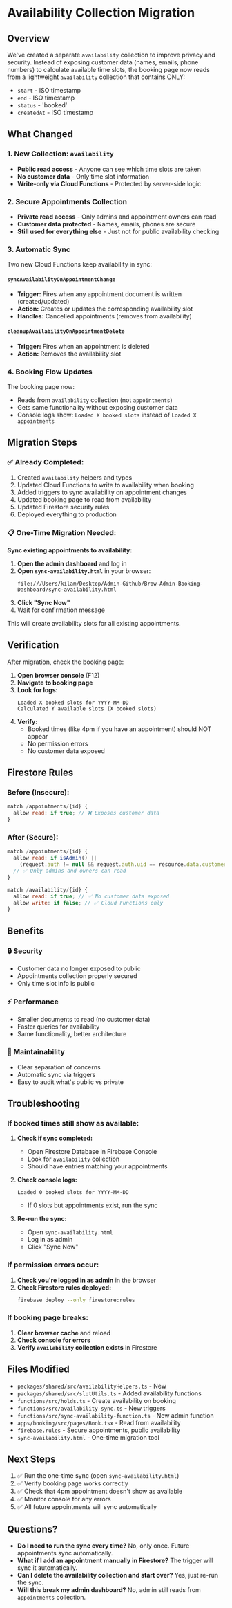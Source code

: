 # Availability Collection Migration

## Overview

We've created a separate `availability` collection to improve privacy and security. Instead of exposing customer data (names, emails, phone numbers) to calculate available time slots, the booking page now reads from a lightweight `availability` collection that contains ONLY:

- `start` - ISO timestamp
- `end` - ISO timestamp  
- `status` - 'booked'
- `createdAt` - ISO timestamp

## What Changed

### 1. New Collection: `availability`
- **Public read access** - Anyone can see which time slots are taken
- **No customer data** - Only time slot information
- **Write-only via Cloud Functions** - Protected by server-side logic

### 2. Secure Appointments Collection
- **Private read access** - Only admins and appointment owners can read
- **Customer data protected** - Names, emails, phones are secure
- **Still used for everything else** - Just not for public availability checking

### 3. Automatic Sync
Two new Cloud Functions keep availability in sync:

#### `syncAvailabilityOnAppointmentChange`
- **Trigger:** Fires when any appointment document is written (created/updated)
- **Action:** Creates or updates the corresponding availability slot
- **Handles:** Cancelled appointments (removes from availability)

#### `cleanupAvailabilityOnAppointmentDelete`
- **Trigger:** Fires when an appointment is deleted
- **Action:** Removes the availability slot

### 4. Booking Flow Updates
The booking page now:
- Reads from `availability` collection (not `appointments`)
- Gets same functionality without exposing customer data
- Console logs show: `Loaded X booked slots` instead of `Loaded X appointments`

## Migration Steps

### ✅ Already Completed:
1. Created `availability` helpers and types
2. Updated Cloud Functions to write to availability when booking
3. Added triggers to sync availability on appointment changes
4. Updated booking page to read from availability
5. Updated Firestore security rules
6. Deployed everything to production

### 📋 One-Time Migration Needed:

**Sync existing appointments to availability:**

1. **Open the admin dashboard** and log in
2. **Open `sync-availability.html`** in your browser:
   ```
   file:///Users/kilam/Desktop/Admin-Github/Brow-Admin-Booking-Dashboard/sync-availability.html
   ```
3. **Click "Sync Now"**
4. Wait for confirmation message

This will create availability slots for all existing appointments.

## Verification

After migration, check the booking page:

1. **Open browser console** (F12)
2. **Navigate to booking page**
3. **Look for logs:**
   ```
   Loaded X booked slots for YYYY-MM-DD
   Calculated Y available slots (X booked slots)
   ```
4. **Verify:**
   - Booked times (like 4pm if you have an appointment) should NOT appear
   - No permission errors
   - No customer data exposed

## Firestore Rules

### Before (Insecure):
```javascript
match /appointments/{id} {
  allow read: if true; // ❌ Exposes customer data
}
```

### After (Secure):
```javascript
match /appointments/{id} {
  allow read: if isAdmin() || 
    (request.auth != null && request.auth.uid == resource.data.customerId);
  // ✅ Only admins and owners can read
}

match /availability/{id} {
  allow read: if true; // ✅ No customer data exposed
  allow write: if false; // ✅ Cloud Functions only
}
```

## Benefits

### 🔒 Security
- Customer data no longer exposed to public
- Appointments collection properly secured
- Only time slot info is public

### ⚡ Performance
- Smaller documents to read (no customer data)
- Faster queries for availability
- Same functionality, better architecture

### 🎯 Maintainability
- Clear separation of concerns
- Automatic sync via triggers
- Easy to audit what's public vs private

## Troubleshooting

### If booked times still show as available:

1. **Check if sync completed:**
   - Open Firestore Database in Firebase Console
   - Look for `availability` collection
   - Should have entries matching your appointments

2. **Check console logs:**
   ```
   Loaded 0 booked slots for YYYY-MM-DD
   ```
   - If 0 slots but appointments exist, run the sync

3. **Re-run the sync:**
   - Open `sync-availability.html`
   - Log in as admin
   - Click "Sync Now"

### If permission errors occur:

1. **Check you're logged in as admin** in the browser
2. **Check Firestore rules deployed:**
   ```bash
   firebase deploy --only firestore:rules
   ```

### If booking page breaks:

1. **Clear browser cache** and reload
2. **Check console for errors**
3. **Verify `availability` collection exists** in Firestore

## Files Modified

- `packages/shared/src/availabilityHelpers.ts` - New
- `packages/shared/src/slotUtils.ts` - Added availability functions
- `functions/src/holds.ts` - Create availability on booking
- `functions/src/availability-sync.ts` - New triggers
- `functions/src/sync-availability-function.ts` - New admin function
- `apps/booking/src/pages/Book.tsx` - Read from availability
- `firebase.rules` - Secure appointments, public availability
- `sync-availability.html` - One-time migration tool

## Next Steps

1. ✅ Run the one-time sync (open `sync-availability.html`)
2. ✅ Verify booking page works correctly
3. ✅ Check that 4pm appointment doesn't show as available
4. ✅ Monitor console for any errors
5. ✅ All future appointments will sync automatically

## Questions?

- **Do I need to run the sync every time?** No, only once. Future appointments sync automatically.
- **What if I add an appointment manually in Firestore?** The trigger will sync it automatically.
- **Can I delete the availability collection and start over?** Yes, just re-run the sync.
- **Will this break my admin dashboard?** No, admin still reads from `appointments` collection.


